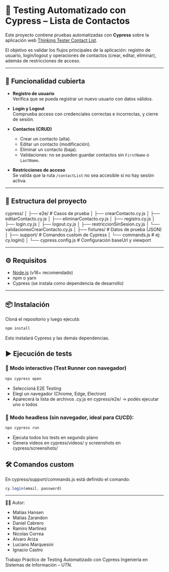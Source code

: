 # 🧪 Testing Automatizado con Cypress – Lista de Contactos

Este proyecto contiene pruebas automatizadas con **Cypress** sobre la aplicación web [Thinking Tester Contact List](https://thinking-tester-contact-list.herokuapp.com/).

El objetivo es validar los flujos principales de la aplicación: registro de usuario, login/logout y operaciones de contactos (crear, editar, eliminar), además de restricciones de acceso.

---

## 🚀 Funcionalidad cubierta

- **Registro de usuario**  
  Verifica que se pueda registrar un nuevo usuario con datos válidos.

- **Login y Logout**  
  Comprueba acceso con credenciales correctas e incorrectas, y cierre de sesión.

- **Contactos (CRUD)**  
  - Crear un contacto (alta).  
  - Editar un contacto (modificación).  
  - Eliminar un contacto (baja).  
  - Validaciones: no se pueden guardar contactos sin `FirstName` o `LastName`.

- **Restricciones de acceso**  
  Se valida que la ruta `/contactList` no sea accesible si no hay sesión activa.

---

## 📂 Estructura del proyecto

cypress/
│
├── e2e/ # Casos de prueba
│ ├── crearContacto.cy.js
│ ├── editarContacto.cy.js
│ ├── eliminarContacto.cy.js
│ ├── registro.cy.js
│ ├── login.cy.js
│ ├── logout.cy.js
│ ├── restriccionSinSesion.cy.js
│ └── validacionesCrearContacto.cy.js
│
├── fixtures/ # Datos de prueba (JSON)
│
├── support/ # Comandos custom de Cypress
│ └── commands.js # ej: cy.login()
│
└── cypress.config.js # Configuración baseUrl y viewport


---

## ⚙️ Requisitos

- [Node.js](https://nodejs.org) (v16+ recomendado)  
- npm o yarn  
- Cypress (se instala como dependencia de desarrollo)

---

## 📦 Instalación

Cloná el repositorio y luego ejecutá:

```bash
npm install
```
Esto instalará Cypress y las demás dependencias.

## ▶️ Ejecución de tests

### 🔹 Modo interactivo (Test Runner con navegador)

```bash
npx cypress open
```

- Seleccioná E2E Testing
- Elegí un navegador (Chrome, Edge, Electron)
- Aparecerá la lista de archivos .cy.js en cypress/e2e/ → podés ejecutar uno o todos

### 🔹 Modo headless (sin navegador, ideal para CI/CD):

```bash
npx cypress run
```

- Ejecuta todos los tests en segundo plano
- Genera videos en cypress/videos/ y screenshots en cypress/screenshots/

## 🛠️ Comandos custom
En cypress/support/commands.js está definido el comando:

```js
cy.login(email, password)
```
---

👩‍💻 Autor:
- Matias Hansen
- Matias Zarandon
- Daniel Cabrero
- Ramiro Martinez
- Nicolas Correa
- Alvaro Ariza
- Luciano Marquesini
- Ignacio Castro

Trabajo Práctico de Testing Automatizado con Cypress
Ingeniería en Sistemas de Información – UTN.
